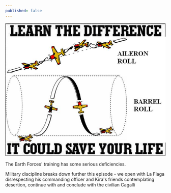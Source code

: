 ```yaml
---
published: false
---
```

![](/aileron-roll-barrel-roll-differences.jpg)

The Earth Forces' training has some serious deficiencies.

Military discipline breaks down further this episode - we open with La Flaga disrespecting his commanding officer and Kira's friends contemplating desertion, continue with  and conclude with the civilian Cagalli 